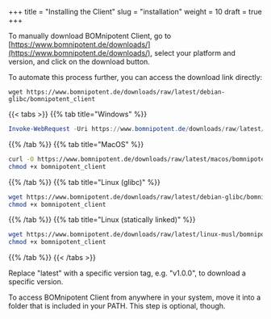 +++
title = "Installing the Client"
slug = "installation"
weight = 10
draft = true
+++

To manually download BOMnipotent Client, go to [https://www.bomnipotent.de/downloads/](https://www.bomnipotent.de/downloads/), select your platform and version, and click on the download button.

To automate this process further, you can access the download link directly:
```
wget https://www.bomnipotent.de/downloads/raw/latest/debian-glibc/bomnipotent_client
```

{{< tabs >}}
{{% tab title="Windows" %}}
```powershell
Invoke-WebRequest -Uri https://www.bomnipotent.de/downloads/raw/latest/windows/bomnipotent_client.exe -OutFile bomnipotent_client.exe
```
{{% /tab %}}
{{% tab title="MacOS" %}}
```bash
curl -O https://www.bomnipotent.de/downloads/raw/latest/macos/bomnipotent_client
chmod +x bomnipotent_client
```
{{% /tab %}}
{{% tab title="Linux (glibc)" %}}
```bash
wget https://www.bomnipotent.de/downloads/raw/latest/debian-glibc/bomnipotent_client;
chmod +x bomnipotent_client
```
{{% /tab %}}
{{% tab title="Linux (statically linked)" %}}
```bash
wget https://www.bomnipotent.de/downloads/raw/latest/linux-musl/bomnipotent_client;
chmod +x bomnipotent_client
```
{{% /tab %}}
{{< /tabs >}}

Replace "latest" with a specific version tag, e.g. "v1.0.0", to download a specific version.

To access BOMnipotent Client from anywhere in your system, move it into a folder that is included in your PATH. This step is optional, though.
